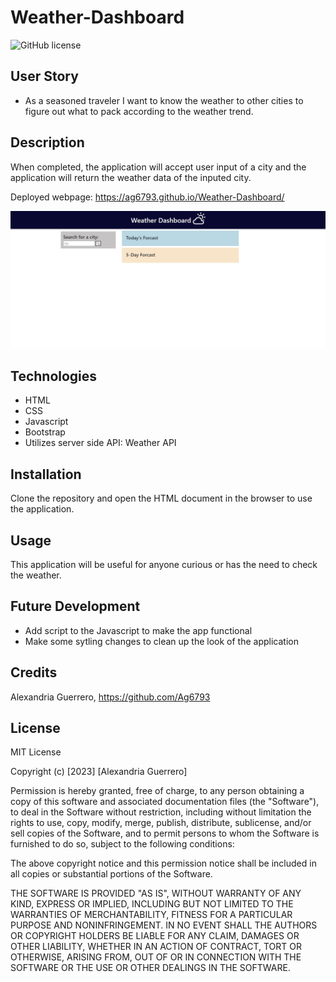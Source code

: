 # Weather-Dashboard
![GitHub license](https://img.shields.io/badge/license-MIT-red.svg)

## User Story
* As a seasoned traveler I want to know the weather to other cities to figure out what to pack according to the weather trend.

## Description
When completed, the application will accept user input of a city and the application will return the weather data of the inputed city.


Deployed webpage: https://ag6793.github.io/Weather-Dashboard/

![Screenshot_9_15](./assets/images/screenshot.jpg)

## Technologies
* HTML 
* CSS 
* Javascript
* Bootstrap
* Utilizes server side API: Weather API

## Installation
Clone the repository and open the HTML document in the browser to use the application.

## Usage
This application will be useful for anyone curious or has the need to check the weather.

## Future Development
* Add script to the Javascript to make the app functional
* Make some sytling changes to clean up the look of the application

## Credits
Alexandria Guerrero, https://github.com/Ag6793

## License

MIT License

Copyright (c) [2023] [Alexandria Guerrero]

Permission is hereby granted, free of charge, to any person obtaining a copy
of this software and associated documentation files (the "Software"), to deal
in the Software without restriction, including without limitation the rights
to use, copy, modify, merge, publish, distribute, sublicense, and/or sell
copies of the Software, and to permit persons to whom the Software is
furnished to do so, subject to the following conditions:

The above copyright notice and this permission notice shall be included in all
copies or substantial portions of the Software.

THE SOFTWARE IS PROVIDED "AS IS", WITHOUT WARRANTY OF ANY KIND, EXPRESS OR
IMPLIED, INCLUDING BUT NOT LIMITED TO THE WARRANTIES OF MERCHANTABILITY,
FITNESS FOR A PARTICULAR PURPOSE AND NONINFRINGEMENT. IN NO EVENT SHALL THE
AUTHORS OR COPYRIGHT HOLDERS BE LIABLE FOR ANY CLAIM, DAMAGES OR OTHER
LIABILITY, WHETHER IN AN ACTION OF CONTRACT, TORT OR OTHERWISE, ARISING FROM,
OUT OF OR IN CONNECTION WITH THE SOFTWARE OR THE USE OR OTHER DEALINGS IN THE
SOFTWARE.